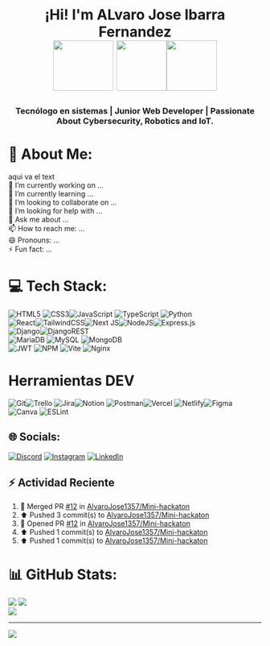 <h1 align="center">¡Hi! I'm ALvaro Jose Ibarra Fernandez <a> <br> <img aling="center" width="120" height="100" src="https://media1.giphy.com/media/v1.Y2lkPTc5MGI3NjExbW9vZWhxNXE0bHU3N2Jsd2s1NTR0ZmxtcXRjZGZhN3dnaHQzNW5lbyZlcD12MV9pbnRlcm5hbF9naWZfYnlfaWQmY3Q9cw/YRMb6dd7zprS00JdGZ/giphy.webp" /> <img aling="left" width="100" height="100" src="https://media.tenor.com/thF-4X-idtEAAAAi/hack-hacker.gif" /><img aling="right" width="100" height="100" src="https://media.tenor.com/k_FD58xnsicAAAAi/work-internet.gif" /></a></h1>

<h3 align="center"> Tecnólogo en sistemas | Junior Web Developer | Passionate About Cybersecurity, Robotics and IoT. </h3>

# 💫 About Me:
aqui va el text<br>🔭 I’m currently working on ...<br>🌱 I’m currently learning ...<br>👯 I’m looking to collaborate on ...<br>🤔 I’m looking for help with ...<br>💬 Ask me about ...<br>📫 How to reach me: ...<br>😄 Pronouns: ...<br>⚡ Fun fact: ...

# 💻 Tech Stack:
![HTML5](https://img.shields.io/badge/html5-%23E34F26.svg?style=for-the-badge&logo=html5&logoColor=white) ![CSS3](https://img.shields.io/badge/css3-%231572B6.svg?style=for-the-badge&logo=css3&logoColor=white)![JavaScript](https://img.shields.io/badge/javascript-%23323330.svg?style=for-the-badge&logo=javascript&logoColor=%23F7DF1E) ![TypeScript](https://img.shields.io/badge/typescript-%23007ACC.svg?style=for-the-badge&logo=typescript&logoColor=white) ![Python](https://img.shields.io/badge/python-3670A0?style=for-the-badge&logo=python&logoColor=ffdd54)<br>![React](https://img.shields.io/badge/react-%2320232a.svg?style=for-the-badge&logo=react&logoColor=%2361DAFB)![TailwindCSS](https://img.shields.io/badge/tailwindcss-%2338B2AC.svg?style=for-the-badge&logo=tailwind-css&logoColor=white)![Next JS](https://img.shields.io/badge/Next-black?style=for-the-badge&logo=next.js&logoColor=white)![NodeJS](https://img.shields.io/badge/node.js-6DA55F?style=for-the-badge&logo=node.js&logoColor=white)![Express.js](https://img.shields.io/badge/express.js-%23404d59.svg?style=for-the-badge&logo=express&logoColor=%2361DAFB)<br>![Django](https://img.shields.io/badge/django-%23092E20.svg?style=for-the-badge&logo=django&logoColor=white)![DjangoREST](https://img.shields.io/badge/DJANGO-REST-ff1709?style=for-the-badge&logo=django&logoColor=white&color=ff1709&labelColor=gray)<br>![MariaDB](https://img.shields.io/badge/MariaDB-003545?style=for-the-badge&logo=mariadb&logoColor=white) ![MySQL](https://img.shields.io/badge/mysql-4479A1.svg?style=for-the-badge&logo=mysql&logoColor=white) ![MongoDB](https://img.shields.io/badge/MongoDB-%234ea94b.svg?style=for-the-badge&logo=mongodb&logoColor=white) <br>![JWT](https://img.shields.io/badge/JWT-black?style=for-the-badge&logo=JSON%20web%20tokens) ![NPM](https://img.shields.io/badge/NPM-%23CB3837.svg?style=for-the-badge&logo=npm&logoColor=white)  ![Vite](https://img.shields.io/badge/vite-%23646CFF.svg?style=for-the-badge&logo=vite&logoColor=white)  ![Nginx](https://img.shields.io/badge/nginx-%23009639.svg?style=for-the-badge&logo=nginx&logoColor=white)
# Herramientas DEV
 ![Git](https://img.shields.io/badge/git-%23F05033.svg?style=for-the-badge&logo=git&logoColor=white)![Trello](https://img.shields.io/badge/Trello-%23026AA7.svg?style=for-the-badge&logo=Trello&logoColor=white) ![Jira](https://img.shields.io/badge/jira-%230A0FFF.svg?style=for-the-badge&logo=jira&logoColor=white)![Notion](https://img.shields.io/badge/Notion-%23000000.svg?style=for-the-badge&logo=notion&logoColor=white) ![Postman](https://img.shields.io/badge/Postman-FF6C37?style=for-the-badge&logo=postman&logoColor=white)![Vercel](https://img.shields.io/badge/vercel-%23000000.svg?style=for-the-badge&logo=vercel&logoColor=white) ![Netlify](https://img.shields.io/badge/netlify-%23000000.svg?style=for-the-badge&logo=netlify&logoColor=#00C7B7)![Figma](https://img.shields.io/badge/figma-%23F24E1E.svg?style=for-the-badge&logo=figma&logoColor=white) ![Canva](https://img.shields.io/badge/Canva-%2300C4CC.svg?style=for-the-badge&logo=Canva&logoColor=white) ![ESLint](https://img.shields.io/badge/ESLint-4B3263?style=for-the-badge&logo=eslint&logoColor=white)


## 🌐 Socials:
[![Discord](https://img.shields.io/badge/Discord-%237289DA.svg?logo=discord&logoColor=white)](https://discord.gg/755190069517746206) [![Instagram](https://img.shields.io/badge/Instagram-%23E4405F.svg?logo=Instagram&logoColor=white)](https://www.instagram.com/alvarito_personal1357?igsh=d3hkajBncmI5OGg2) [![LinkedIn](https://img.shields.io/badge/LinkedIn-%230077B5.svg?logo=linkedin&logoColor=white)](https://linkedin.com/in/alvaro-jose-ibarra-fernandez-2a483a288) 

## :zap: Actividad Reciente
<!--RECENT_ACTIVITY:start-->
1. 🎉 Merged PR [#12](https://github.com/AlvaroJose1357/Mini-hackaton/pull/12) in [AlvaroJose1357/Mini-hackaton](https://github.com/AlvaroJose1357/Mini-hackaton)<br>
2. ⬆️ Pushed 3 commit(s) to [AlvaroJose1357/Mini-hackaton](https://github.com/AlvaroJose1357/Mini-hackaton)<br>
3. 💪 Opened PR [#12](https://github.com/AlvaroJose1357/Mini-hackaton/pull/12) in [AlvaroJose1357/Mini-hackaton](https://github.com/AlvaroJose1357/Mini-hackaton)<br>
4. ⬆️ Pushed 1 commit(s) to [AlvaroJose1357/Mini-hackaton](https://github.com/AlvaroJose1357/Mini-hackaton)<br>
5. ⬆️ Pushed 1 commit(s) to [AlvaroJose1357/Mini-hackaton](https://github.com/AlvaroJose1357/Mini-hackaton)<br>
<!--RECENT_ACTIVITY:end-->

# 📊 GitHub Stats:
![](https://github-readme-stats.vercel.app/api?username=AlvaroJose1357&theme=react&hide_border=false&include_all_commits=true&count_private=true)
![](https://github-readme-stats.vercel.app/api/top-langs/?username=AlvaroJose1357&theme=react&hide_border=false&include_all_commits=true&count_private=true&layout=compact)<br/>
![](https://github-readme-streak-stats.herokuapp.com/?user=AlvaroJose1357&theme=react&hide_border=false)<br/>

---
[![](https://visitcount.itsvg.in/api?id=AlvaroJose1357&icon=5&color=12)](https://visitcount.itsvg.in)
